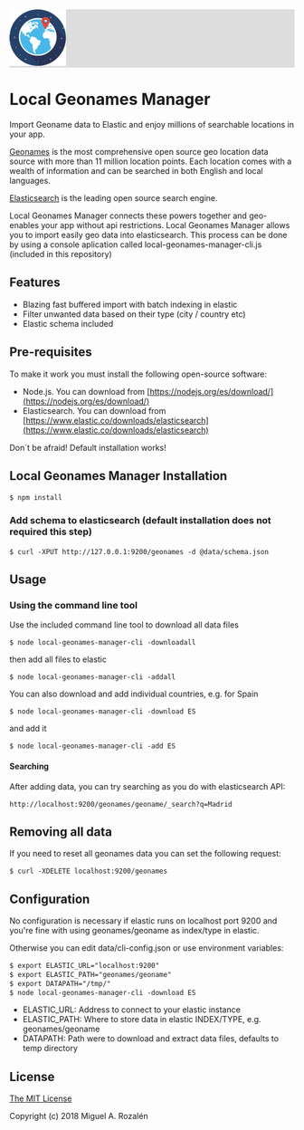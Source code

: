 <div style="background-color:#ddd"><img src="icons/iconCircle.png?raw=true" width="100"/></div>

# Local Geonames Manager

Import Geoname data to Elastic and enjoy millions of searchable locations in your app.

[Geonames](http://www.geonames.org/) is the most comprehensive open source geo location data source with
more than 11 million location points. Each location comes with a wealth of
information and can be searched in both English and local languages.

[Elasticsearch](https://www.elastic.co/) is the leading open source search engine.

Local Geonames Manager connects these powers together and geo-enables your app 
without api restrictions. Local Geonames Manager allows you to import easily geo data into elasticsearch.
This process can be done by using a console aplication called local-geonames-manager-cli.js (included in this repository)

## Features
* Blazing fast buffered import with batch indexing in elastic
* Filter unwanted data based on their type (city / country etc)
* Elastic schema included

## Pre-requisites
To make it work you must install the following open-source software:
* Node.js. You can download from  [https://nodejs.org/es/download/](https://nodejs.org/es/download/)
* Elasticsearch. You can download from [https://www.elastic.co/downloads/elasticsearch](https://www.elastic.co/downloads/elasticsearch)

Don´t be afraid! Default installation works!

## Local Geonames Manager Installation

```
$ npm install
```

### Add schema to elasticsearch (default installation does not required this step)

```
$ curl -XPUT http://127.0.0.1:9200/geonames -d @data/schema.json
```

## Usage

### Using the command line tool
Use the included command line tool to download all data files

```
$ node local-geonames-manager-cli -downloadall
```

then add all files to elastic

```
$ node local-geonames-manager-cli -addall
```

You can also download and add individual countries, e.g. for Spain

```
$ node local-geonames-manager-cli -download ES
```

and add it

```
$ node local-geonames-manager-cli -add ES
```

#### Searching

After adding data, you can try searching as you do with elasticsearch API:

```
http://localhost:9200/geonames/geoname/_search?q=Madrid
```

## Removing all data

If you need to reset all geonames data you can set the following request:
```
$ curl -XDELETE localhost:9200/geonames
```

## Configuration

No configuration is necessary if elastic runs on localhost port 9200 and
you're fine with using geonames/geoname as index/type in elastic.

Otherwise you can edit data/cli-config.json or use environment variables:
```
$ export ELASTIC_URL="localhost:9200"
$ export ELASTIC_PATH="geonames/geoname"
$ export DATAPATH="/tmp/"
$ node local-geonames-manager-cli -download ES
```

* ELASTIC_URL: Address to connect to your elastic instance
* ELASTIC_PATH: Where to store data in elastic INDEX/TYPE, e.g. geonames/geoname
* DATAPATH: Path were to download and extract data files, defaults to temp directory

## License

[The MIT License](http://opensource.org/licenses/MIT)

Copyright (c) 2018 Miguel A. Rozalén
